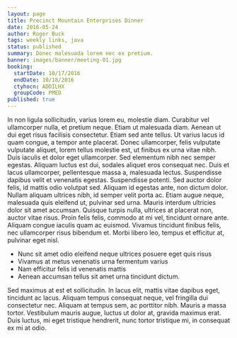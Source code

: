 ```yaml
---
layout: page
title: Precinct Mountain Enterprises Dinner
date: 2016-05-24
author: Roger Buck
tags: weekly links, java
status: published
summary: Donec malesuada lorem nec ex pretium.
banner: images/banner/meeting-01.jpg
booking:
  startDate: 10/17/2016
  endDate: 10/18/2016
  ctyhocn: ADDILHX
  groupCode: PMED
published: true
---
```

In non ligula sollicitudin, varius lorem eu, molestie diam. Curabitur vel ullamcorper nulla, et pretium neque. Etiam ut malesuada diam. Aenean ut dui eget risus facilisis consectetur. Etiam sed ante tellus. Ut varius lacus id quam congue, a tempor ante placerat. Donec ullamcorper, felis vulputate vulputate aliquet, lorem tellus molestie est, ut finibus ex urna vitae nibh. Duis iaculis et dolor eget ullamcorper. Sed elementum nibh nec semper egestas.
Aliquam luctus est dui, sodales aliquet eros consequat nec. Duis et lacus ullamcorper, pellentesque massa a, malesuada lectus. Suspendisse dapibus velit et venenatis egestas. Suspendisse potenti. Sed auctor dolor felis, id mattis odio volutpat sed. Aliquam id egestas ante, non dictum dolor. Nullam aliquam ultrices nibh, id semper velit porta ac. Etiam augue neque, malesuada quis eleifend ut, pulvinar sed urna. Mauris interdum ultricies dolor sit amet accumsan. Quisque turpis nulla, ultrices at placerat non, auctor vitae risus. Proin felis felis, commodo at mi vel, tincidunt ornare ante. Aliquam congue iaculis quam ac euismod. Vivamus tincidunt finibus felis, nec ullamcorper risus bibendum et. Morbi libero leo, tempus et efficitur at, pulvinar eget nisl.

* Nunc sit amet odio eleifend neque ultrices posuere eget quis risus
* Vivamus at metus venenatis urna fermentum varius
* Nam efficitur felis id venenatis mattis
* Aenean accumsan tellus sit amet urna tincidunt dictum.

Sed maximus at est et sollicitudin. In lacus elit, mattis vitae dapibus eget, tincidunt ac lacus. Aliquam tempus consequat neque, vel fringilla dui consectetur nec. Aliquam at tempus sem, ac porttitor nibh. Mauris a massa tortor. Vestibulum mauris augue, luctus ut dolor at, gravida maximus erat. Duis luctus, mi eget tristique hendrerit, nunc tortor tristique mi, in consequat ex mi at odio.
